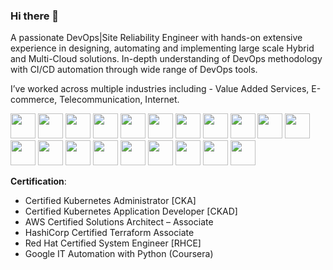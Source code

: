 ### Hi there 👋

<!--
**shamimgeek/shamimgeek** is a ✨ _special_ ✨ repository because its `README.md` (this file) appears on your GitHub profile.
-->
A passionate DevOps|Site Reliability Engineer with hands-on extensive experience in designing, automating and implementing large scale Hybrid and Multi-Cloud solutions. In-depth understanding of DevOps methodology with CI/CD automation through wide range of DevOps tools.

I’ve worked across multiple industries including - Value Added Services, E-commerce, Telecommunication, Internet.

<p float="left">
  <img src="https://raw.githubusercontent.com/shamimgeek/shamimgeek/master/images/kubernetes.png"  height="40" />
  <img src="https://raw.githubusercontent.com/shamimgeek/shamimgeek/master/images/docker.png"  height="40" />
  <img src="https://raw.githubusercontent.com/shamimgeek/shamimgeek/master/images/googlecloud.png"  height="40" />
  <img src="https://raw.githubusercontent.com/shamimgeek/shamimgeek/master/images/openstack.png"  height="40" />
  <img src="https://raw.githubusercontent.com/shamimgeek/shamimgeek/master/images/aws.png"  height="40" />
  <img src="https://raw.githubusercontent.com/shamimgeek/shamimgeek/master/images/prometheus.png"  height="40" />
  <img src="https://raw.githubusercontent.com/shamimgeek/shamimgeek/master/images/grafana.png"  height="40" />
  <img src="https://raw.githubusercontent.com/shamimgeek/shamimgeek/master/images/jenkins.png"  height="40" />
  <img src="https://raw.githubusercontent.com/shamimgeek/shamimgeek/master/images/bash.png"  height="40" />
  <img src="https://raw.githubusercontent.com/shamimgeek/shamimgeek/master/images/python.png"  height="40" />
  <img src="https://raw.githubusercontent.com/shamimgeek/shamimgeek/master/images/Go.png"  height="40" />
  <img src="https://raw.githubusercontent.com/shamimgeek/shamimgeek/master/images/linux.png"  height="40" />
  <img src="https://raw.githubusercontent.com/shamimgeek/shamimgeek/master/images/ansible.png"  height="40" />
  <img src="https://raw.githubusercontent.com/shamimgeek/shamimgeek/master/images/terraform.png"  height="40" />
  <img src="https://raw.githubusercontent.com/shamimgeek/shamimgeek/master/images/elastic.png"  height="40" />
  <img src="https://raw.githubusercontent.com/shamimgeek/shamimgeek/master/images/git.png"  height="40" />
  <img src="https://raw.githubusercontent.com/shamimgeek/shamimgeek/master/images/gitlab.jpeg"  height="40" />
  <img src="https://raw.githubusercontent.com/shamimgeek/shamimgeek/master/images/mysql.png"  height="40" />
  <img src="https://raw.githubusercontent.com/shamimgeek/shamimgeek/master/images/cassandra.png"  height="40" />
  <img src="https://raw.githubusercontent.com/shamimgeek/shamimgeek/master/images/mongo.png"  height="40" />
</p>

**Certification**:
- Certified Kubernetes Administrator [CKA]
- Certified Kubernetes Application Developer [CKAD]
- AWS Certified Solutions Architect – Associate
- HashiCorp Certified Terraform Associate
- Red Hat Certified System Engineer [RHCE]
- Google IT Automation with Python (Coursera)

